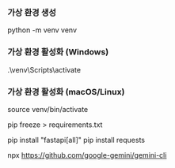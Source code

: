 ### 가상 환경 생성

python -m venv venv

### 가상 환경 활성화 (Windows)

.\venv\Scripts\activate

### 가상 환경 활성화 (macOS/Linux)

source venv/bin/activate

pip freeze > requirements.txt

pip install "fastapi[all]"
pip install requests

npx https://github.com/google-gemini/gemini-cli
